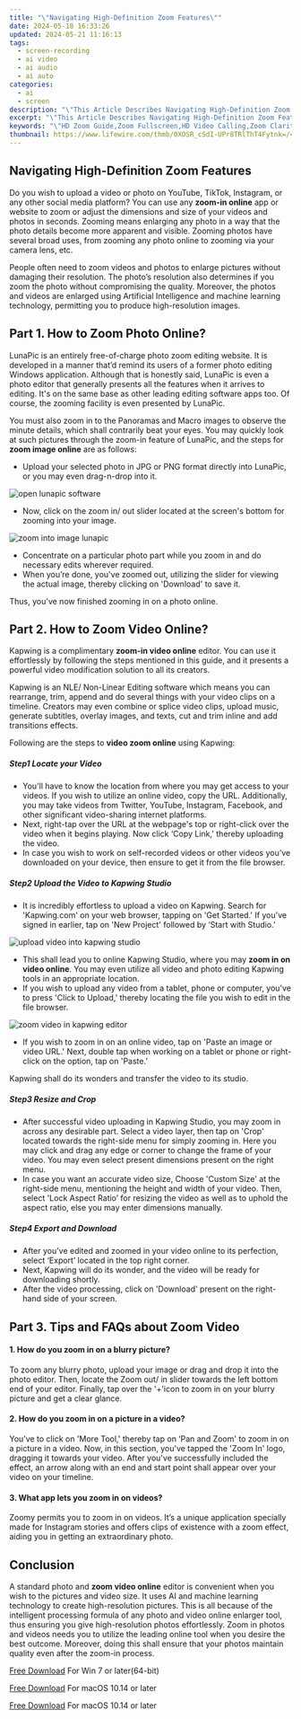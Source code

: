 ```yaml
---
title: "\"Navigating High-Definition Zoom Features\""
date: 2024-05-18 16:33:26
updated: 2024-05-21 11:16:13
tags: 
  - screen-recording
  - ai video
  - ai audio
  - ai auto
categories: 
  - ai
  - screen
description: "\"This Article Describes Navigating High-Definition Zoom Features\""
excerpt: "\"This Article Describes Navigating High-Definition Zoom Features\""
keywords: "\"HD Zoom Guide,Zoom Fullscreen,HD Video Calling,Zoom Clarity,Clear HD Views,High-Res Zoom,Zoom HD Quality\""
thumbnail: https://www.lifewire.com/thmb/0XOSR_cSdI-UPr8TRlThT4Fytnk=/400x300/filters:no_upscale():max_bytes(150000):strip_icc()/GorillaArmor-6d65059c5c99453d85e9a960592adb9a.jpeg
---
```


## Navigating High-Definition Zoom Features

Do you wish to upload a video or photo on YouTube, TikTok, Instagram, or any other social media platform? You can use any **zoom-in online** app or website to zoom or adjust the dimensions and size of your videos and photos in seconds. Zooming means enlarging any photo in a way that the photo details become more apparent and visible. Zooming photos have several broad uses, from zooming any photo online to zooming via your camera lens, etc.

People often need to zoom videos and photos to enlarge pictures without damaging their resolution. The photo’s resolution also determines if you zoom the photo without compromising the quality. Moreover, the photos and videos are enlarged using Artificial Intelligence and machine learning technology, permitting you to produce high-resolution images.

## Part 1\. How to Zoom Photo Online?

LunaPic is an entirely free-of-charge photo zoom editing website. It is developed in a manner that’d remind its users of a former photo editing Windows application. Although that is honestly said, LunaPic is even a photo editor that generally presents all the features when it arrives to editing. It's on the same base as other leading editing software apps too. Of course, the zooming facility is even presented by LunaPic.

You must also zoom in to the Panoramas and Macro images to observe the minute details, which shall contrarily beat your eyes. You may quickly look at such pictures through the zoom-in feature of LunaPic, and the steps for **zoom image online** are as follows:

* Upload your selected photo in JPG or PNG format directly into LunaPic, or you may even drag-n-drop into it.

![open lunapic software](https://images.wondershare.com/filmora/article-images/2022/09/open-lunapic-software.jpg)

* Now, click on the zoom in/ out slider located at the screen's bottom for zooming into your image.

![zoom into image lunapic](https://images.wondershare.com/filmora/article-images/2022/09/zoom-into-image-lunapic.jpg)

* Concentrate on a particular photo part while you zoom in and do necessary edits wherever required.
* When you’re done, you've zoomed out, utilizing the slider for viewing the actual image, thereby clicking on 'Download' to save it.

Thus, you've now finished zooming in on a photo online.

## Part 2\. How to Zoom Video Online?

Kapwing is a complimentary **zoom-in video online** editor. You can use it effortlessly by following the steps mentioned in this guide, and it presents a powerful video modification solution to all its creators.

Kapwing is an NLE/ Non-Linear Editing software which means you can rearrange, trim, append and do several things with your video clips on a timeline. Creators may even combine or splice video clips, upload music, generate subtitles, overlay images, and texts, cut and trim inline and add transitions effects.

Following are the steps to **video zoom online** using Kapwing:

##### Step1 Locate your Video

* You'll have to know the location from where you may get access to your videos. If you wish to utilize an online video, copy the URL. Additionally, you may take videos from Twitter, YouTube, Instagram, Facebook, and other significant video-sharing internet platforms.
* Next, right-tap over the URL at the webpage's top or right-click over the video when it begins playing. Now click ‘Copy Link,' thereby uploading the video.
* In case you wish to work on self-recorded videos or other videos you’ve downloaded on your device, then ensure to get it from the file browser.

##### Step2 Upload the Video to Kapwing Studio

* It is incredibly effortless to upload a video on Kapwing. Search for 'Kapwing.com' on your web browser, tapping on 'Get Started.' If you've signed in earlier, tap on 'New Project' followed by ‘Start with Studio.’

![upload video into kapwing studio](https://images.wondershare.com/filmora/article-images/2022/09/upload-video-into-kapwing-studio.jpg)

* This shall lead you to online Kapwing Studio, where you may **zoom in on video online**. You may even utilize all video and photo editing Kapwing tools in an appropriate location.
* If you wish to upload any video from a tablet, phone or computer, you've to press 'Click to Upload,' thereby locating the file you wish to edit in the file browser.

![zoom video in kapwing editor](https://images.wondershare.com/filmora/article-images/2022/09/zoom-video-in-kapwing-editor.jpg)

* If you wish to zoom in on an online video, tap on 'Paste an image or video URL.' Next, double tap when working on a tablet or phone or right-click on the option, tap on 'Paste.’

Kapwing shall do its wonders and transfer the video to its studio.

##### Step3 Resize and Crop

* After successful video uploading in Kapwing Studio, you may zoom in across any desirable part. Select a video layer, then tap on 'Crop' located towards the right-side menu for simply zooming in. Here you may click and drag any edge or corner to change the frame of your video. You may even select present dimensions present on the right menu.
* In case you want an accurate video size, Choose 'Custom Size' at the right-side menu, mentioning the height and width of your video. Then, select 'Lock Aspect Ratio’ for resizing the video as well as to uphold the aspect ratio, else you may enter dimensions manually.

##### Step4 Export and Download

* After you’ve edited and zoomed in your video online to its perfection, select ‘Export’ located in the top right corner.
* Next, Kapwing will do its wonder, and the video will be ready for downloading shortly.
* After the video processing, click on 'Download' present on the right-hand side of your screen.

## Part 3\. Tips and FAQs about Zoom Video

#### 1\. How do you zoom in on a blurry picture?

To zoom any blurry photo, upload your image or drag and drop it into the photo editor. Then, locate the Zoom out/ in slider towards the left bottom end of your editor. Finally, tap over the '+'icon to zoom in on your blurry picture and get a clear glance.

#### 2\. How do you zoom in on a picture in a video?

You’ve to click on 'More Tool,' thereby tap on ‘Pan and Zoom' to zoom in on a picture in a video. Now, in this section, you've tapped the 'Zoom In' logo, dragging it towards your video. After you've successfully included the effect, an arrow along with an end and start point shall appear over your video on your timeline.

#### 3\. What app lets you zoom in on videos?

Zoomy permits you to zoom in on videos. It’s a unique application specially made for Instagram stories and offers clips of existence with a zoom effect, aiding you in getting an extraordinary photo.

## Conclusion

A standard photo and **zoom video online** editor is convenient when you wish to the pictures and video size. It uses AI and machine learning technology to create high-resolution pictures. This is all because of the intelligent processing formula of any photo and video online enlarger tool, thus ensuring you give high-resolution photos effortlessly. Zoom in photos and videos needs you to utilize the leading online tool when you desire the best outcome. Moreover, doing this shall ensure that your photos maintain quality even after the zoom-in process.

[Free Download](https://tools.techidaily.com/wondershare/filmora/download/) For Win 7 or later(64-bit)

[Free Download](https://tools.techidaily.com/wondershare/filmora/download/) For macOS 10.14 or later

[Free Download](https://tools.techidaily.com/wondershare/filmora/download/) For macOS 10.14 or later

<ins class="adsbygoogle"
     style="display:block"
     data-ad-format="autorelaxed"
     data-ad-client="ca-pub-7571918770474297"
     data-ad-slot="1223367746"></ins>

<ins class="adsbygoogle"
     style="display:block"
     data-ad-format="autorelaxed"
     data-ad-client="ca-pub-7571918770474297"
     data-ad-slot="1223367746"></ins>



<ins class="adsbygoogle"
     style="display:block"
     data-ad-client="ca-pub-7571918770474297"
     data-ad-slot="8358498916"
     data-ad-format="auto"
     data-full-width-responsive="true"></ins>

